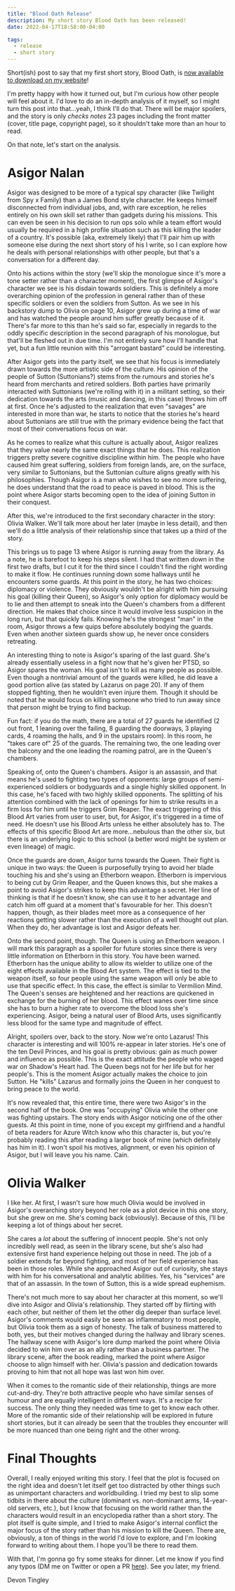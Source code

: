 ```yaml
---
title: "Blood Oath Release"
description: My short story Blood Oath has been released!
date: 2022-04-17T18:58:00-04:00

tags:
  - release
  - short story
---
```


Short(ish) post to say that my first short story, Blood Oath, is [now available to download on my website](https://vorona.gg/book/BloodOath)!

I'm pretty happy with how it turned out, but I'm curious how other people will feel about it.  I'd love to do an in-depth analysis of it myself, so I might turn this post into that...yeah, I think I'll do that.  There will be major spoilers, and the story is only *checks notes* 23 pages including the front matter (cover, title page, copyright page), so it shouldn't take more than an hour to read.

On that note, let's start on the analysis.

# Asigor Nalan

Asigor was designed to be more of a typical spy character (like Twilight from Spy x Family) than a James Bond style character.  He keeps himself disconnected from individual jobs, and, with rare exception, he relies entirely on his own skill set rather than gadgets during his missions.  This can even be seen in his decision to run ops solo while a team effort would usually be required in a high profile situation such as this killing the leader of a country.  It's possible (aka, extremely likely) that I'll pair him up with someone else during the next short story of his I write, so I can explore how he deals with personal relationships with other people, but that's a conversation for a different day.

Onto his actions within the story (we'll skip the monologue since it's more a tone setter rather than a character moment), the first glimpse of Asigor's character we see is his disdain towards soldiers.  This is definitely a more overarching opinion of the profession in general rather than of these specific soldiers or even the soldiers from Sutton.  As we see in his backstory dump to Olivia on page 10, Asigor grew up during a time of war and has watched the people around him suffer greatly because of it.  There's far more to this than he's said so far, especially in regards to the oddly specific description in the second paragraph of his monologue, but that'll be fleshed out in due time.  I'm not entirely sure how I'll handle that yet, but a fun little reunion with this "arrogant bastard" could be interesting.

After Asigor gets into the party itself, we see that his focus is immediately drawn towards the more artistic side of the culture.  His opinion of the people of Sutton (Suttonians?) stems from the rumours and stories he's heard from merchants and retired soldiers.  Both parties have primarily interacted with Suttonians (we're rolling with it) in a militant setting, so their dedication towards the arts (music and dancing, in this case) throws him off at first.  Once he's adjusted to the realization that even "savages" are interested in more than war, he starts to notice that the stories he's heard about Suttonians are still true with the primary evidence being the fact that most of their conversations focus on war.

As he comes to realize what this culture is actually about, Asigor realizes that they value nearly the same exact things that he does.  This realization triggers pretty severe cognitive discipline within him.  The people who have caused him great suffering, soldiers from foreign lands, are, on the surface, very similar to Suttonians, but the Suttonian culture aligns greatly with his philosophies.  Though Asigor is a man who wishes to see no more suffering, he does understand that the road to peace is paved in blood.  This is the point where Asigor starts becoming open to the idea of joining Sutton in their conquest.

After this, we're introduced to the first secondary character in the story:  Olivia Walker.  We'll talk more about her later (maybe in less detail), and then we'll do a little analysis of their relationship since that takes up a third of the story.

This brings us to page 13 where Asigor is running away from the library.  As a note, he is barefoot to keep his steps silent.  I had that written down in the first two drafts, but I cut it for the third since I couldn't find the right wording to make it flow.  He continues running down some hallways until he encounters some guards.  At this point in the story, he has two choices:  diplomacy or violence.  They obviously wouldn't be alright with him pursuing his goal (killing their Queen), so Asigor's only option for diplomacy would be to lie and then attempt to sneak into the Queen's chambers from a different direction.  He makes that choice since it would involve less suspicion in the long run, but that quickly fails.  Knowing he's the strongest "man" in the room, Asigor throws a few quips before absolutely bodying the guards.  Even when another sixteen guards show up, he never once considers retreating.

An interesting thing to note is Asigor's sparing of the last guard.  She's already essentially useless in a fight now that he's given her PTSD, so Asigor spares the woman.  His goal isn't to kill as many people as possible.  Even though a nontrivial amount of the guards were killed, he did leave a good portion alive (as stated by Lazarus on page 20).  If any of them stopped fighting, then he wouldn't even injure them.  Though it should be noted that he would focus on killing someone who tried to run away since that person might be trying to find backup.

Fun fact:  if you do the math, there are a total of 27 guards he identified (2 out front, 1 leaning over the failing, 8 guarding the doorways, 3 playing cards, 4 roaming the halls, and 9 in the upstairs room).  In this room, he "takes care of" 25 of the guards.  The remaining two, the one leading over the balcony and the one leading the roaming patrol, are in the Queen's chambers.

Speaking of, onto the Queen's chambers.  Asigor is an assassin, and that means he's used to fighting two types of opponents:  large groups of semi-experienced soldiers or bodyguards and a single highly skilled opponent.  In this case, he's faced with two highly skilled opponents.  The splitting of his attention combined with the lack of openings for him to strike results in a firm loss for him until he triggers Grim Reaper.  The exact triggering of this Blood Art varies from user to user, but, for Asigor, it's triggered in a time of need.  He doesn't use his Blood Arts unless he either absolutely has to.  The effects of this specific Blood Art are more...nebulous than the other six, but there is an underlying logic to this school (a better word might be system or even lineage) of magic.

Once the guards are down, Asigor turns towards the Queen.  Their fight is unique in two ways:  the Queen is purposefully trying to avoid her blade touching his and she's using an Etherborn weapon.  Etherborn is impervious to being cut by Grim Reaper, and the Queen knows this, but she makes a point to avoid Asigor's strikes to keep this advantage a secret.  Her line of thinking is that if he doesn't know, she can use it to her advantage and catch him off guard at a moment that's favourable for her.  This doesn't happen, though, as their blades meet more as a consequence of her reactions getting slower rather than the execution of a well thought out plan.  When they do, her advantage is lost and Asigor defeats her.

Onto the second point, though.  The Queen is using an Etherborn weapon.  I will mark this paragraph as a spoiler for future stories since there is very little information on Etherborn in this story.  You have been warned.  Etherborn has the unique ability to allow its wielder to utilize one of the eight effects available in the Blood Art system.  The effect is tied to the weapon itself, so four people using the same weapon will only be able to use that specific effect.  In this case, the effect is similar to Vermilion Mind.  The Queen's senses are heightened and her reactions are quickened in exchange for the burning of her blood.  This effect wanes over time since she has to burn a higher rate to overcome the blood loss she's experiencing.  Asigor, being a natural user of Blood Arts, uses significantly less blood for the same type and magnitude of effect.

Alright, spoilers over, back to the story.  Now we're onto Lazarus!  This character is interesting and will 100% re-appear in later stories.  He's one of the ten Devil Princes, and his goal is pretty obvious:  gain as much power and influence as possible.  This is the exact attitude the people who waged war on Shadow's Heart had.  The Queen begs not for her life but for her people's.  This is the moment Asigor actually makes the choice to join Sutton.  He "kills" Lazarus and formally joins the Queen in her conquest to bring peace to the world.

It's now revealed that, this entire time, there were two Asigor's in the second half of the book.  One was "occupying" Olivia while the other one was fighting upstairs.  The story ends with Asigor noticing one of the other guests.  At this point in time, none of you except my girlfriend and a handful of beta readers for Azure Witch know who this character is, but you're probably reading this after reading a larger book of mine (which definitely has him in it).  I won't spoil his motives, alignment, or even his opinion of Asigor, but I will leave you his name.  Cain.

# Olivia Walker

I like her.  At first, I wasn't sure how much Olivia would be involved in Asigor's overarching story beyond her role as a plot device in this one story, but she grew on me.  She's coming back (obviously).  Because of this, I'll be keeping a lot of things about her secret.

She cares a *lot* about the suffering of innocent people.  She's not only incredibly well read, as seen in the library scene, but she's also had extensive first hand experience helping out those in need.  The job of a soldier extends far beyond fighting, and most of her field experience has been in those roles.  While she approached Asigor out of curiosity, she stays with him for his conversational and analytic abilities.  Yes, his "services" are that of an assassin.  In the town of Sutton, this is a wide spread euphemism.

There's not much more to say about her character at this moment, so we'll dive into Asigor and Olivia's relationship.  They started off by flirting with each other, but neither of them let the other dig deeper than surface level.  Asigor's comments would easily be seen as inflammatory to most people, but Olivia took them as a sign of honesty.  The talk of business mattered to both, yes, but their motives changed during the hallway and library scenes.  The hallway scene with Asigor's lore dump marked the point where Olivia decided to win him over as an ally rather than a business partner.  The library scene, after the book reading, marked the point where Asigor choose to align himself with her.  Olivia's passion and dedication towards proving to him that not all hope was last won him over.

When it comes to the romantic side of their relationship, things are more cut-and-dry.  They're both attractive people who have similar senses of humour and are equally intelligent in different ways.  It's a recipe for success.  The only thing they needed was time to get to know each other.  More of the romantic side of their relationship will be explored in future short stories, but it can already be seen that the troubles they encounter will be more nuanced than one being right and the other wrong.

# Final Thoughts

Overall, I really enjoyed writing this story.  I feel that the plot is focused on the right idea and doesn't let itself get too distracted by other things such as unimportant characters and worldbuilding.  I tried my best to slip some tidbits in there about the culture (dominant vs. non-dominant arms, 14-year-old servers, etc.), but I know that focusing on the world rather than the characters would result in an encyclopedia rather than a short story.  The plot itself is quite simple, and I tried to make Asigor's internal conflict the major focus of the story rather than his mission to kill the Queen.  There are, obviously, a ton of things in the world I'd love to explore, and I'm looking forward to writing about them.  I hope you'll be there to read them.

With that, I'm gonna go fry some steaks for dinner.  Let me know if you find any typos (DM me on Twitter or open a PR [here](https://github.com/digyx/blog)).  See you later, my friend.

Devon Tingley
